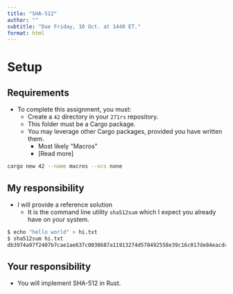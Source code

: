 ```yaml
---
title: "SHA-512"
author: ""
subtitle: "Due Friday, 10 Oct. at 1440 ET."
format: html
---
```


# Setup

## Requirements

- To complete this assignment, you must:
    - Create a `42` directory in your `271rs` repository.
    - This folder must be a Cargo package.
    - You may leverage other Cargo packages, provided you have written them.
        - Most likely "Macros"
        - [Read more]
```bash
cargo new 42 --name macros --vcs none
```

## My responsibility

- I will provide a reference solution
    - It is the command line utility `sha512sum` which I expect you already have on your system.
```sh
$ echo "hello world" > hi.txt
$ sha512sum hi.txt
db3974a97f2407b7cae1ae637c0030687a11913274d578492558e39c16c017de84eacdc8c62fe34ee4e12b4b1428817f09b6a2760c3f8a664ceae94d2434a593  hi.txt
```
    
## Your responsibility

- You will implement SHA-512 in Rust.

